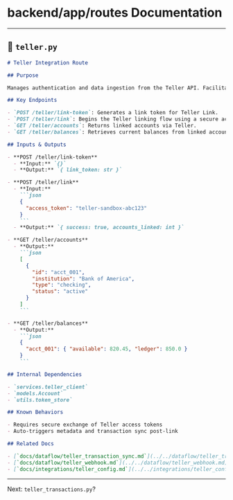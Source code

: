 # backend/app/routes Documentation

---

## 📘 `teller.py`

````markdown
# Teller Integration Route

## Purpose

Manages authentication and data ingestion from the Teller API. Facilitates linking of accounts, fetching balances, and initializing webhook updates for real-time financial data.

## Key Endpoints

- `POST /teller/link-token`: Generates a link token for Teller Link.
- `POST /teller/link`: Begins the Teller linking flow using a secure access token.
- `GET /teller/accounts`: Returns linked accounts via Teller.
- `GET /teller/balances`: Retrieves current balances from linked accounts.

## Inputs & Outputs

- **POST /teller/link-token**
  - **Input:** `{}`
  - **Output:** `{ link_token: str }`

- **POST /teller/link**
  - **Input:**
    ```json
    {
      "access_token": "teller-sandbox-abc123"
    }
    ```
  - **Output:** `{ success: true, accounts_linked: int }`

- **GET /teller/accounts**
  - **Output:**
    ```json
    [
      {
        "id": "acct_001",
        "institution": "Bank of America",
        "type": "checking",
        "status": "active"
      }
    ]
    ```

- **GET /teller/balances**
  - **Output:**
    ```json
    {
      "acct_001": { "available": 820.45, "ledger": 850.0 }
    }
    ```

## Internal Dependencies

- `services.teller_client`
- `models.Account`
- `utils.token_store`

## Known Behaviors

- Requires secure exchange of Teller access tokens
- Auto-triggers metadata and transaction sync post-link

## Related Docs

- [`docs/dataflow/teller_transaction_sync.md`](../../dataflow/teller_transaction_sync.md)
- [`docs/dataflow/teller_webhook.md`](../../dataflow/teller_webhook.md)
- [`docs/integrations/teller_config.md`](../../integrations/teller_config.md)
````

---

Next: `teller_transactions.py`?
